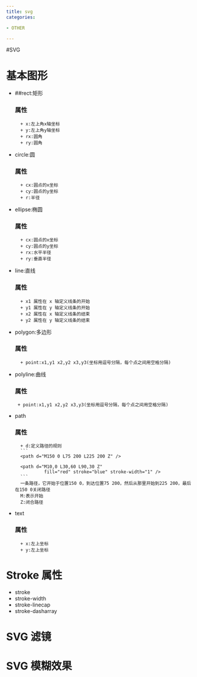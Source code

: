 ```yaml
---
title: svg
categories: 

- OTHER

---
```


#SVG


# 基本图形
- ##rect:矩形
    ### 属性
        + x:左上角x轴坐标
        + y:左上角y轴坐标
        + rx:圆角
        + ry:圆角
- circle:圆
    ### 属性
        + cx:圆点的x坐标
        + cy:圆点的y坐标
        + r:半径
- ellipse:椭圆
    ### 属性
        + cx:圆点的x坐标
        + cy:圆点的y坐标
        + rx:水平半径
        + ry:垂直半径
- line:直线
    ### 属性
        + x1 属性在 x 轴定义线条的开始
        + y1 属性在 y 轴定义线条的开始
        + x2 属性在 x 轴定义线条的结束
        + y2 属性在 y 轴定义线条的结束
- polygon:多边形
    ### 属性
        + point:x1,y1 x2,y2 x3,y3(坐标用逗号分隔，每个点之间用空格分隔)
- polyline:曲线
    ### 属性
       + point:x1,y1 x2,y2 x3,y3(坐标用逗号分隔，每个点之间用空格分隔)
- path
    ### 属性
        + d:定义路径的规则
        ```
        <path d="M150 0 L75 200 L225 200 Z" />

        <path d="M10,0 L30,60 L90,30 Z"
                 fill="red" stroke="blue" stroke-width="1" />
        ```
        一条路径，它开始于位置150 0，到达位置75 200，然后从那里开始到225 200，最后在150 0关闭路径
        M:表示开始
        Z:闭合路径
- text
    ### 属性
        + x:左上坐标
        + y:左上坐标

# Stroke 属性
- stroke
- stroke-width
- stroke-linecap
- stroke-dasharray


# SVG 滤镜
# SVG 模糊效果
